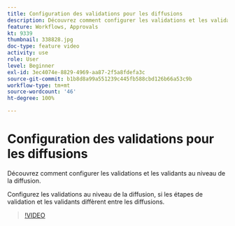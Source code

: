 ```yaml
---
title: Configuration des validations pour les diffusions
description: Découvrez comment configurer les validations et les validants au niveau de la diffusion.
feature: Workflows, Approvals
kt: 9339
thumbnail: 338828.jpg
doc-type: feature video
activity: use
role: User
level: Beginner
exl-id: 3ec4074e-8829-4969-aa87-2f5a8fdefa3c
source-git-commit: b1b8d8a99a551239c445fb588cbd126b66a53c9b
workflow-type: tm+mt
source-wordcount: '46'
ht-degree: 100%

---
```


# Configuration des validations pour les diffusions

Découvrez comment configurer les validations et les validants au niveau de la diffusion. 

Configurez les validations au niveau de la diffusion, si les étapes de validation et les validants diffèrent entre les diffusions.

>[!VIDEO](https://video.tv.adobe.com/v/338828?quality=12&learn=on)
